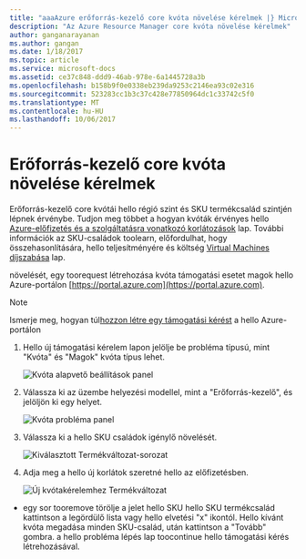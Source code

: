 ```yaml
---
title: "aaaAzure erőforrás-kezelő core kvóta növelése kérelmek |} Microsoft Docs"
description: "Az Azure Resource Manager core kvóta növelése kérelmek"
author: ganganarayanan
ms.author: gangan
ms.date: 1/18/2017
ms.topic: article
ms.service: microsoft-docs
ms.assetid: ce37c848-ddd9-46ab-978e-6a1445728a3b
ms.openlocfilehash: b158b9f0e0338eb239da9253c2146ea93c02e316
ms.sourcegitcommit: 523283cc1b3c37c428e77850964dc1c33742c5f0
ms.translationtype: MT
ms.contentlocale: hu-HU
ms.lasthandoff: 10/06/2017
---
```

# <a name="resource-manager-core-quota-increase-requests"></a>Erőforrás-kezelő core kvóta növelése kérelmek

Erőforrás-kezelő core kvótái hello régió szint és SKU termékcsalád szintjén lépnek érvénybe.
Tudjon meg többet a hogyan kvóták érvényes hello [Azure-előfizetés és a szolgáltatásra vonatkozó korlátozások](http://aka.ms/quotalimits) lap.
További információk az SKU-családok toolearn, előfordulhat, hogy összehasonlítására, hello teljesítményére és költség [Virtual Machines díjszabása](http://aka.ms/pricingcompute) lap.

növelését, egy toorequest létrehozása kvóta támogatási esetet magok hello Azure-portálon [https://portal.azure.com](https://portal.azure.com).

> [!NOTE]
> Ismerje meg, hogyan túl[hozzon létre egy támogatási kérést](https://docs.microsoft.com/azure/azure-supportability/how-to-create-azure-support-request) a hello Azure-portálon

1. Hello új támogatási kérelem lapon jelölje be probléma típusú, mint "Kvóta" és "Magok" kvóta típus lehet.

    ![Kvóta alapvető beállítások panel](./media/resource-manager-core-quotas-request/Basics-blade.png)

2. Válassza ki az üzembe helyezési modellel, mint a "Erőforrás-kezelő", és jelöljön ki egy helyet.

    ![Kvóta probléma panel](./media/resource-manager-core-quotas-request/Problem-step.png)

3. Válassza ki a hello SKU családok igénylő növelését.

    ![Kiválasztott Termékváltozat-sorozat](./media/resource-manager-core-quotas-request/SKU-selected.png)

4. Adja meg a hello új korlátok szeretné hello az előfizetésben.

    ![Új kvótakérelemhez Termékváltozat](./media/resource-manager-core-quotas-request/SKU-new-quota.png)

- egy sor tooremove törölje a jelet hello SKU hello SKU termékcsalád kattintson a legördülő lista vagy hello elvetési "x" ikontól.
Hello kívánt kvóta megadása minden SKU-család, után kattintson a "Tovább" gombra. a hello probléma lépés lap toocontinue hello támogatási kérés létrehozásával.
